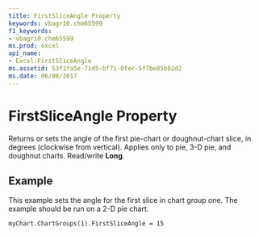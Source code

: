 ```yaml
---
title: FirstSliceAngle Property
keywords: vbagr10.chm65599
f1_keywords:
- vbagr10.chm65599
ms.prod: excel
api_name:
- Excel.FirstSliceAngle
ms.assetid: 53f1fa5e-71d5-bf71-0fec-5f7be85b02d2
ms.date: 06/08/2017
---
```



# FirstSliceAngle Property

Returns or sets the angle of the first pie-chart or doughnut-chart slice, in degrees (clockwise from vertical). Applies only to pie, 3-D pie, and doughnut charts. Read/write  **Long**.


## Example

This example sets the angle for the first slice in chart group one. The example should be run on a 2-D pie chart.


```vb
myChart.ChartGroups(1).FirstSliceAngle = 15
```


